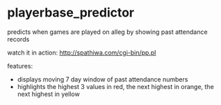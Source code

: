 playerbase_predictor
====================

predicts when games are played on alleg by showing past attendance records


watch it in action: <a href="http://spathiwa.com/cgi-bin/pp.pl">http://spathiwa.com/cgi-bin/pp.pl</a>

features:
 * displays moving 7 day window of past attendance numbers
 * highlights the highest 3 values in red, the next highest in orange, the next highest in yellow
  